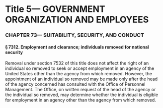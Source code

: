 
# Title 5— GOVERNMENT ORGANIZATION AND EMPLOYEES
### CHAPTER 73— SUITABILITY, SECURITY, AND CONDUCT
#### § 7312. Employment and clearance; individuals removed for national security

Removal under section 7532 of this title does not affect the right of an individual so removed to seek or accept employment in an agency of the United States other than the agency from which removed. However, the appointment of an individual so removed may be made only after the head of the agency concerned has consulted with the Office of Personnel Management. The Office, on written request of the head of the agency or the individual so removed, may determine whether the individual is eligible for employment in an agency other than the agency from which removed.
